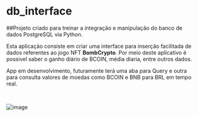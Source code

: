 # db_interface

##Projeto criado para treinar a integração e manipulação do banco de dados PostgreSQL via Python.

Esta aplicação consiste em criar uma interface para inserção facilitada de dados referentes ao jogo NFT <strong>BombCrypto</strong>. Por meio deste aplicativo é possivel saber o ganho diário de BCOIN, média diaria, entre outros dados.

App em desenvolvimento, futuramente terá uma aba para Query e outra para consulta valores de moedas como BCOIN e BNB para BRL em tempo real.

<br>

![image](https://user-images.githubusercontent.com/85578784/148721024-fd286381-dcaf-4665-b34c-39dce638dca9.png)

